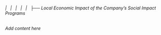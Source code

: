 ###### |   |   |   |   |   ├── Local Economic Impact of the Company’s Social Impact Programs

*Add content here*